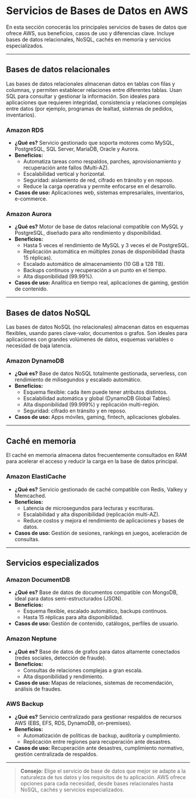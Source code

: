 # Servicios de Bases de Datos en AWS

En esta sección conocerás los principales servicios de bases de datos que ofrece AWS, sus beneficios, casos de uso y diferencias clave. Incluye bases de datos relacionales, NoSQL, cachés en memoria y servicios especializados.

---

## Bases de datos relacionales

Las bases de datos relacionales almacenan datos en tablas con filas y columnas, y permiten establecer relaciones entre diferentes tablas. Usan SQL para consultar y gestionar la información. Son ideales para aplicaciones que requieren integridad, consistencia y relaciones complejas entre datos (por ejemplo, programas de lealtad, sistemas de pedidos, inventarios).

### Amazon RDS

- **¿Qué es?** Servicio gestionado que soporta motores como MySQL, PostgreSQL, SQL Server, MariaDB, Oracle y Aurora.
- **Beneficios:**
  - Automatiza tareas como respaldos, parches, aprovisionamiento y recuperación ante fallos (Multi-AZ).
  - Escalabilidad vertical y horizontal.
  - Seguridad: aislamiento de red, cifrado en tránsito y en reposo.
  - Reduce la carga operativa y permite enfocarse en el desarrollo.
- **Casos de uso:** Aplicaciones web, sistemas empresariales, inventarios, e-commerce.

### Amazon Aurora

- **¿Qué es?** Motor de base de datos relacional compatible con MySQL y PostgreSQL, diseñado para alto rendimiento y disponibilidad.
- **Beneficios:**
  - Hasta 5 veces el rendimiento de MySQL y 3 veces el de PostgreSQL.
  - Replicación automática en múltiples zonas de disponibilidad (hasta 15 réplicas).
  - Escalado automático de almacenamiento (10 GB a 128 TB).
  - Backups continuos y recuperación a un punto en el tiempo.
  - Alta disponibilidad (99.99%).
- **Casos de uso:** Analítica en tiempo real, aplicaciones de gaming, gestión de contenido.

---

## Bases de datos NoSQL

Las bases de datos NoSQL (no relacionales) almacenan datos en esquemas flexibles, usando pares clave-valor, documentos o grafos. Son ideales para aplicaciones con grandes volúmenes de datos, esquemas variables o necesidad de baja latencia.

### Amazon DynamoDB

- **¿Qué es?** Base de datos NoSQL totalmente gestionada, serverless, con rendimiento de milisegundos y escalado automático.
- **Beneficios:**
  - Esquema flexible: cada ítem puede tener atributos distintos.
  - Escalabilidad automática y global (DynamoDB Global Tables).
  - Alta disponibilidad (99.999%) y replicación multi-región.
  - Seguridad: cifrado en tránsito y en reposo.
- **Casos de uso:** Apps móviles, gaming, fintech, aplicaciones globales.

---

## Caché en memoria

El caché en memoria almacena datos frecuentemente consultados en RAM para acelerar el acceso y reducir la carga en la base de datos principal.

### Amazon ElastiCache

- **¿Qué es?** Servicio gestionado de caché compatible con Redis, Valkey y Memcached.
- **Beneficios:**
  - Latencia de microsegundos para lecturas y escrituras.
  - Escalabilidad y alta disponibilidad (replicación multi-AZ).
  - Reduce costos y mejora el rendimiento de aplicaciones y bases de datos.
- **Casos de uso:** Gestión de sesiones, rankings en juegos, aceleración de consultas.

---

## Servicios especializados

### Amazon DocumentDB

- **¿Qué es?** Base de datos de documentos compatible con MongoDB, ideal para datos semi-estructurados (JSON).
- **Beneficios:**
  - Esquema flexible, escalado automático, backups continuos.
  - Hasta 15 réplicas para alta disponibilidad.
- **Casos de uso:** Gestión de contenido, catálogos, perfiles de usuario.

### Amazon Neptune

- **¿Qué es?** Base de datos de grafos para datos altamente conectados (redes sociales, detección de fraude).
- **Beneficios:**
  - Consultas de relaciones complejas a gran escala.
  - Alta disponibilidad y rendimiento.
- **Casos de uso:** Mapas de relaciones, sistemas de recomendación, análisis de fraudes.

### AWS Backup

- **¿Qué es?** Servicio centralizado para gestionar respaldos de recursos AWS (EBS, EFS, RDS, DynamoDB, on-premises).
- **Beneficios:**
  - Automatización de políticas de backup, auditoría y cumplimiento.
  - Replicación entre regiones para recuperación ante desastres.
- **Casos de uso:** Recuperación ante desastres, cumplimiento normativo, gestión centralizada de respaldos.

---

> **Consejo:** Elige el servicio de base de datos que mejor se adapte a la naturaleza de tus datos y los requisitos de tu aplicación. AWS ofrece opciones para cada necesidad, desde bases relacionales hasta NoSQL, cachés y servicios especializados.
